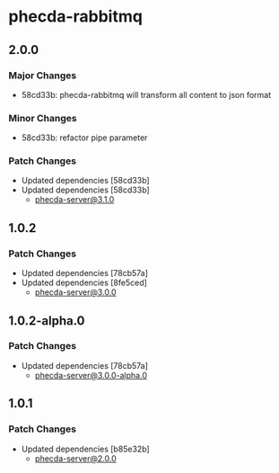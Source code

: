 # phecda-rabbitmq

## 2.0.0

### Major Changes

- 58cd33b: phecda-rabbitmq will transform all content to json format

### Minor Changes

- 58cd33b: refactor pipe parameter

### Patch Changes

- Updated dependencies [58cd33b]
- Updated dependencies [58cd33b]
  - phecda-server@3.1.0

## 1.0.2

### Patch Changes

- Updated dependencies [78cb57a]
- Updated dependencies [8fe5ced]
  - phecda-server@3.0.0

## 1.0.2-alpha.0

### Patch Changes

- Updated dependencies [78cb57a]
  - phecda-server@3.0.0-alpha.0

## 1.0.1

### Patch Changes

- Updated dependencies [b85e32b]
  - phecda-server@2.0.0

